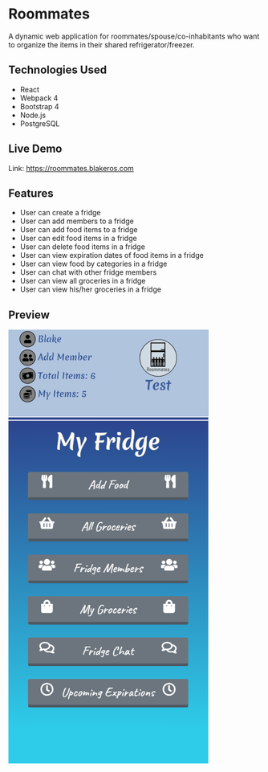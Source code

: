 # Roommates
A dynamic web application for roommates/spouse/co-inhabitants who want to organize the items in their shared refrigerator/freezer.

## Technologies Used
- React
- Webpack 4
- Bootstrap 4
- Node.js
- PostgreSQL

## Live Demo

Link: https://roommates.blakeros.com

## Features

- User can create a fridge
- User can add members to a fridge
- User can add food items to a fridge
- User can edit food items in a fridge
- User can delete food items in a fridge
- User can view expiration dates of food items in a fridge
- User can view food by categories in a fridge
- User can chat with other fridge members
- User can view all groceries in a fridge
- User can view his/her groceries in a fridge

## Preview

![](server/public/images/roommatesAppPreview.PNG)
